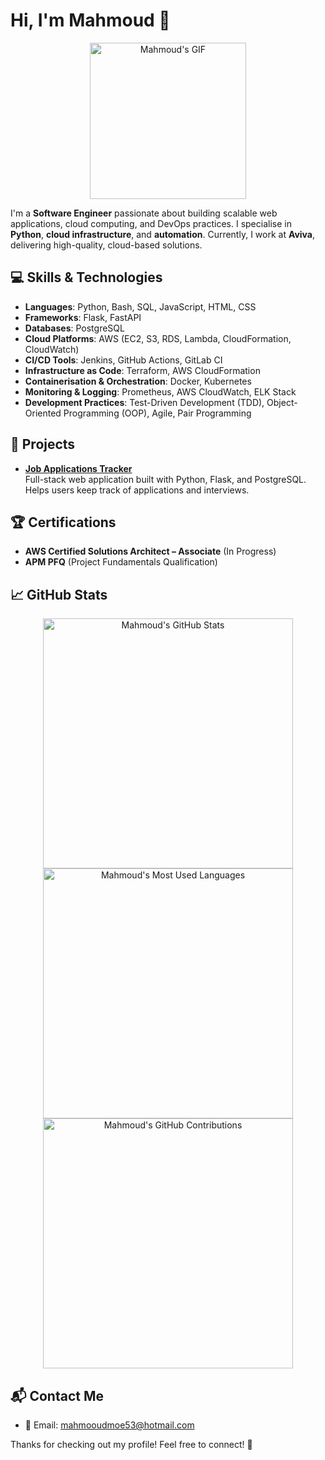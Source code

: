 # Hi, I'm Mahmoud 👋

<div align="center">
  <img src="https://github.com/user-attachments/assets/4b4f83bb-b156-4f89-823e-13ec2ef58a5c" alt="Mahmoud's GIF" width="250"/>
</div>

I'm a **Software Engineer** passionate about building scalable web applications, cloud computing, and DevOps practices. I specialise in **Python**, **cloud infrastructure**, and **automation**. Currently, I work at **Aviva**, delivering high-quality, cloud-based solutions.

## 💻 Skills & Technologies

- **Languages**: Python, Bash, SQL, JavaScript, HTML, CSS
- **Frameworks**: Flask, FastAPI
- **Databases**: PostgreSQL
- **Cloud Platforms**: AWS (EC2, S3, RDS, Lambda, CloudFormation, CloudWatch)
- **CI/CD Tools**: Jenkins, GitHub Actions, GitLab CI
- **Infrastructure as Code**: Terraform, AWS CloudFormation
- **Containerisation & Orchestration**: Docker, Kubernetes
- **Monitoring & Logging**: Prometheus, AWS CloudWatch, ELK Stack
- **Development Practices**: Test-Driven Development (TDD), Object-Oriented Programming (OOP), Agile, Pair Programming


## 🚀 Projects

- **[Job Applications Tracker](https://github.com/aaden04/job_application_tracker)**  
  Full-stack web application built with Python, Flask, and PostgreSQL. Helps users keep track of applications and interviews.


## 🏆 Certifications

- **AWS Certified Solutions Architect – Associate** (In Progress)
- **APM PFQ** (Project Fundamentals Qualification)


## 📈 GitHub Stats

<div align="center">
  <img src="https://github-readme-stats.vercel.app/api?username=mahmoudmoe53&show_icons=true&hide_title=true&hide=prs&count_private=true" alt="Mahmoud's GitHub Stats" width="400"/>
</div>

<div align="center">
  <img src="https://github-readme-stats.vercel.app/api/top-langs/?username=mahmoudmoe53&layout=compact&count_private=true" alt="Mahmoud's Most Used Languages" width="400"/>
</div>

<div align="center">
  <img src="https://github-readme-streak-stats.herokuapp.com/?user=mahmoudmoe53&theme=dark" alt="Mahmoud's GitHub Contributions" width="400"/>
</div>


## 📬 Contact Me

- 📧 Email: [mahmooudmoe53@hotmail.com](mailto:mahmooudmoe53@hotmail.com)

Thanks for checking out my profile! Feel free to connect! 🙌
